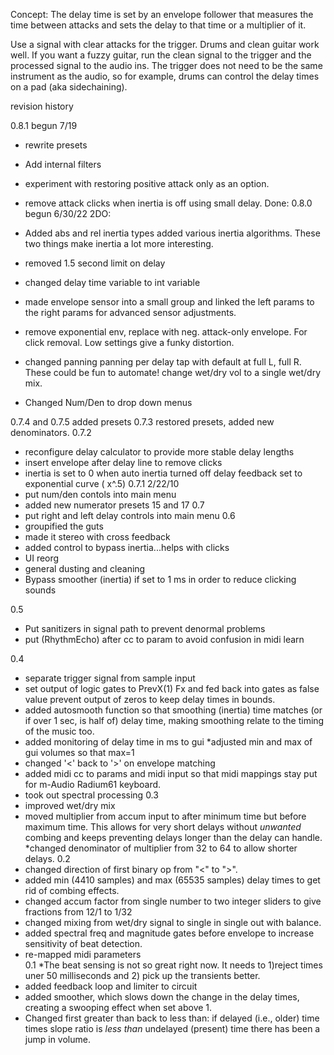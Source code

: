 Concept:
The delay time is set by an envelope follower that measures the time between attacks and sets the delay to that time or a multiplier of it.  

Use a signal with clear attacks for the trigger.  Drums and clean guitar work well.  If you want a fuzzy guitar, run the clean signal to the trigger and the processed signal to the audio ins.  The trigger does not need to be the same instrument as the audio, so for example, drums can control the delay times on a pad (aka sidechaining).  

revision history

0.8.1 begun 7/19
* rewrite presets
* Add internal filters
* experiment with restoring positive attack only as an option.
* remove attack clicks when inertia is off using small delay.
Done: 
0.8.0 begun 6/30/22
2DO: 

* Added abs and rel inertia types
added various inertia algorithms. These two things make inertia a lot more interesting.
* removed 1.5 second limit on delay
* changed delay time variable to int variable
* made envelope sensor into a small group and linked the left params to the right params for advanced sensor adjustments.
* remove exponential env, replace with neg. attack-only envelope. For click removal. Low settings give a funky distortion.
* changed panning panning per delay tap with default at full L, full R. These could be fun to automate!
change wet/dry vol to a single wet/dry mix.
* Changed Num/Den to drop down menus




0.7.4 and 0.7.5 added presets
0.7.3
restored presets, added new denominators. 
0.7.2
* reconfigure delay calculator to provide more stable delay lengths
* insert envelope after delay line to remove clicks
* inertia is set to 0 when auto inertia turned off
delay feedback set to exponential curve ( x^.5)
0.7.1 2/22/10
* put num/den contols into main menu
* added new numerator presets 15 and 17
0.7
* put right and left delay controls into main menu
0.6
* groupified the guts
* made it stereo with cross feedback
* added control to bypass inertia...helps with clicks
* UI reorg
* general dusting and cleaning
* Bypass smoother (inertia) if set to 1 ms in order to reduce clicking sounds

0.5
* Put sanitizers in signal path to prevent denormal problems
* put (RhythmEcho) after cc to param to avoid confusion in midi learn

0.4
* separate trigger signal from sample input
* set output of logic gates to PrevX(1) Fx and fed back into gates as false value prevent output of zeros to keep delay times in bounds.
* added autosmooth function so that smoothing (inertia) time matches (or if over 1 sec, is half of) delay time, making smoothing relate to the timing of the music too.
* added monitoring of delay time in ms to gui
*adjusted min and max of gui volumes so that max=1
* changed '&lt;' back to '&gt;' on envelope matching
* added midi cc to params and midi input so that midi mappings stay put for m-Audio Radium61 keyboard.
* took out spectral processing
0.3
* improved wet/dry mix
* moved multiplier from accum input to after minimum time but before maximum time.  This allows for very short delays without _unwanted_ combing and keeps preventing delays longer than the delay can handle.  
*changed denominator of multiplier from 32 to 64 to allow shorter delays. 
0.2
* changed direction of first binary op from &quot;&lt;&quot; to &quot;&gt;&quot;.
* added min (4410 samples) and max (65535 samples) delay times to get rid of combing effects.
* changed accum factor from single number to two integer sliders to give fractions from 12/1 to 1/32
* changed mixing from wet/dry signal to single in single out with balance.
* added spectral freq and magnitude gates before envelope to increase sensitivity of beat detection.  
* re-mapped midi parameters  
0.1
*The beat sensing is not so great right now.  It needs to 1)reject times uner 50 milliseconds and 2) pick up the transients better.
* added feedback loop and limiter to circuit
* added smoother, which slows down the change in the delay times, creating a swooping effect when set above 1.
* Changed first greater than back to less than: if delayed (i.e., older) time times slope ratio is _less than_ undelayed  (present) time there has been a jump in volume. 